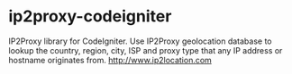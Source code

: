 # ip2proxy-codeigniter
IP2Proxy library for CodeIgniter. Use IP2Proxy geolocation database to lookup the country, region, city, ISP and proxy type that any IP address or hostname originates from. http://www.ip2location.com
